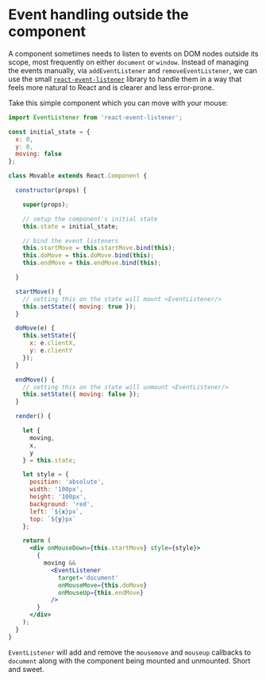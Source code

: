 # Event handling outside the component

A component sometimes needs to listen to events on DOM nodes outside its scope, most frequently on either `document` or `window`. Instead of managing the events manually, via `addEventListener` and `removeEventListener`, we can use the small [`react-event-listener`](https://github.com/oliviertassinari/react-event-listener) library to handle them in a way that feels more natural to React and is clearer and less error-prone. 

Take this simple component which you can move with your mouse:

```jsx
import EventListener from 'react-event-listener';

const initial_state = {
  x: 0,
  y: 0,
  moving: false
};

class Movable extends React.Component {

  constructor(props) {

    super(props);

    // setup the component's initial state 
    this.state = initial_state;

    // bind the event listeners
    this.startMove = this.startMove.bind(this);
    this.doMove = this.doMove.bind(this);
    this.endMove = this.endMove.bind(this);

  }

  startMove() {
    // setting this on the state will mount <EventListener/>
    this.setState({ moving: true });
  }

  doMove(e) {
    this.setState({
      x: e.clientX,
      y: e.clientY
    });
  }

  endMove() {
    // setting this on the state will unmount <EventListener/>
    this.setState({ moving: false });
  }

  render() {

    let {
      moving,
      x,
      y
    } = this.state;

    let style = {
      position: 'absolute',
      width: '100px',
      height: '100px',
      background: 'red',
      left: `${x}px`,
      top: `${y}px`
    };

    return (
      <div onMouseDown={this.startMove} style={style}>
        { 
          moving && 
            <EventListener 
              target='document' 
              onMouseMove={this.doMove}
              onMouseUp={this.endMove}
            />
        }
      </div>
    );
  }
}
```

`EventListener` will add and remove the `mousemove` and `mouseup` callbacks to `document` along with the component being mounted and unmounted. Short and sweet.